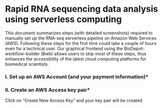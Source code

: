 # Rapid RNA sequencing data analysis using serverless computing

This document summarizes steps (with detailed screenshots) required to manually set up the RNA-seq serverless pipeline on Amazon Web Services (AWS).  Following these steps for the first time could take a couple of hours even for a technical user. Our graphical frontend using the BioDepot-workflow-builder (Bwb) allows users to skip most of these steps, thus enhances the accessibility of the latest cloud computing platforms for biomedical scientists. 

### I. Set up an AWS Account (and your payment information)* 

### II. Create an AWS Access key pair* 

Click on “Create New Access Key” and your key pair will be created. 
